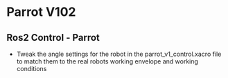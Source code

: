 # Parrot V102
## Ros2 Control - Parrot
- Tweak the angle settings for the robot in the parrot_v1_control.xacro file to match them to the real robots working envelope and working conditions
